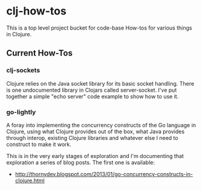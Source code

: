 # clj-how-tos

This is a top level project bucket for code-base How-tos for various things in Clojure.

## Current How-Tos

### clj-sockets

Clojure relies on the Java socket library for its basic socket handling.  There is one undocumented library in Clojars called server-socket.  I've put together a simple "echo server" code example to show how to use it.

### go-lightly

A foray into implementing the concurrency constructs of the Go language in Clojure, using what Clojure provides out of the box, what Java provides through interop, existing Clojure libraries and whatever else I need to construct to make it work.

This is in the very early stages of exploration and I'm documenting that exploration a series of blog posts.  The first one is available:

* http://thornydev.blogspot.com/2013/01/go-concurrency-constructs-in-clojure.html
